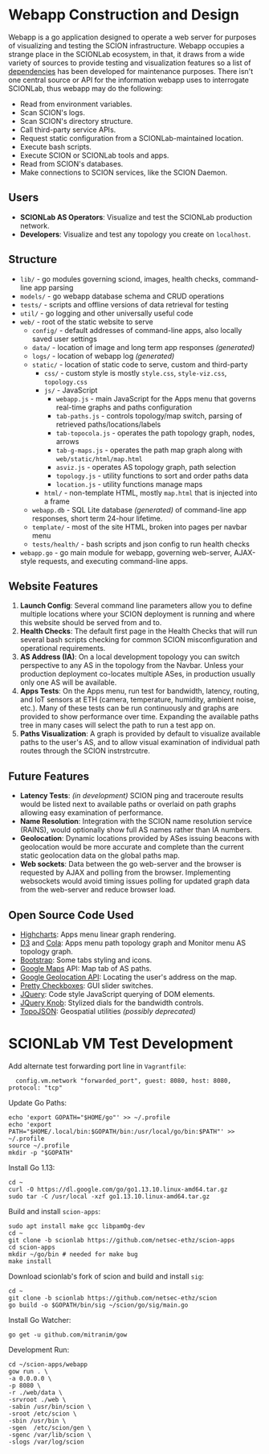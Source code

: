 # Webapp Construction and Design
Webapp is a go application designed to operate a web server for purposes of visualizing and testing the SCION infrastructure. Webapp occupies a strange place in the SCIONLab ecosystem, in that, it draws from a wide variety of sources to provide testing and visualization features so a list of [dependencies](dependencies.md) has been developed for maintenance purposes. There isn't one central source or API for the information webapp uses to interrogate SCIONLab, thus webapp may do the following:

* Read from environment variables.
* Scan SCION's logs.
* Scan SCION's directory structure.
* Call third-party service APIs.
* Request static configuration from a SCIONLab-maintained location.
* Execute bash scripts.
* Execute SCION or SCIONLab tools and apps.
* Read from SCION's databases.
* Make connections to SCION services, like the SCION Daemon.

## Users
* **SCIONLab AS Operators**: Visualize and test the SCIONLab production network.
* **Developers**: Visualize and test any topology you create on `localhost`.

## Structure
* `lib/` - go modules governing sciond, images, health checks, command-line app parsing
* `models/` - go webapp database schema and CRUD operations
* `tests/` - scripts and offline versions of data retrieval for testing
* `util/` - go logging and other universally useful code
* `web/` - root of the static website to serve
    * `config/` - default addresses of command-line apps, also locally saved user settings
    * `data/` - location of image and long term app responses *(generated)*
    * `logs/` - location of webapp log *(generated)*
    * `static/` - location of static code to serve, custom and third-party
        * `css/` - custom style is mostly `style.css`, `style-viz.css`, `topology.css`
        * `js/` - JavaScript
            * `webapp.js` - main JavaScript for the Apps menu that governs real-time graphs and paths configuration
            * `tab-paths.js` - controls topology/map switch, parsing of retrieved paths/locations/labels
            * `tab-topocola.js` - operates the path topology graph, nodes, arrows
            * `tab-g-maps.js` - operates the path map graph along with `web/static/html/map.html`
            * `asviz.js` - operates AS topology graph, path selection
            * `topology.js` - utility functions to sort and order paths data
            * `location.js` - utility functions manage maps
        * `html/` - non-template HTML, mostly `map.html` that is injected into a frame
    * `webapp.db` - SQL Lite database *(generated)* of command-line app responses, short term 24-hour lifetime.
    * `template/` - most of the site HTML, broken into pages per navbar menu
    * `tests/health/` - bash scripts and json config to run health checks
* `webapp.go` - go main module for webapp, governing web-server, AJAX-style requests, and executing command-line apps.

## Website Features
1. **Launch Config**: Several command line parameters allow you to define multiple locations where your SCION deployment is running and where this website should be served from and to.
1. **Health Checks**: The default first page in the Health Checks that will run several bash scripts checking for common SCION misconfiguration and operational requirements.
1. **AS Address (IA)**: On a local development topology you can switch perspective to any AS in the topology from the Navbar. Unless your production deployment co-locates multiple ASes, in production usually only one AS will be available.
1. **Apps Tests**: On the Apps menu, run test for bandwidth, latency, routing, and IoT sensors at ETH (camera, temperature, humidity, ambient noise, etc.). Many of these tests can be run continuously and graphs are provided to show performance over time. Expanding the available paths tree in many cases will select the path to run a test app on.
1. **Paths Visualization**: A graph is provided by default to visualize available paths to the user's AS, and to allow visual examination of individual path routes through the SCION instrstrcutre.

## Future Features
* **Latency Tests**: *(in development)* SCION ping and traceroute results would be listed next to available paths or overlaid on path graphs allowing easy examination of performance.
* **Name Resolution**: Integration with the SCION name resolution service (RAINS), would optionally show full AS names rather than IA numbers.
* **Geolocation**: Dynamic locations provided by ASes issuing beacons with geolocation would be more accurate and complete than the current static geolocation data on the global paths map.
* **Web sockets**: Data between the go web-server and the browser is requested by AJAX and polling from the browser. Implementing websockets would avoid timing issues polling for updated graph data from the web-server and reduce browser load.

## Open Source Code Used
* [Highcharts](https://www.highcharts.com/): Apps menu linear graph rendering.
* [D3](https://d3js.org/) and [Cola](https://ialab.it.monash.edu/webcola/): Apps menu path topology graph and Monitor menu AS topology graph.
* [Bootstrap](https://getbootstrap.com/): Some tabs styling and icons.
* [Google Maps](https://developers.google.com/maps/documentation) API: Map tab of AS paths.
* [Google Geolocation API](https://developers.google.com/maps/documentation/geolocation/): Locating the user's address on the map.
* [Pretty Checkboxes](https://lokesh-coder.github.io/pretty-checkbox/): GUI slider switches.
* [JQuery](https://jquery.com/): Code style JavaScript querying of DOM elements.
* [JQuery Knob](http://anthonyterrien.com/demo/knob/): Stylized dials for the bandwidth controls.
* [TopoJSON](https://github.com/topojson/topojson): Geospatial utilities *(possibly deprecated)*

# SCIONLab VM Test Development

Add alternate test forwarding port line in `Vagrantfile`:
```
  config.vm.network "forwarded_port", guest: 8080, host: 8080, protocol: "tcp"
```

Update Go Paths:
```shell
echo 'export GOPATH="$HOME/go"' >> ~/.profile
echo 'export PATH="$HOME/.local/bin:$GOPATH/bin:/usr/local/go/bin:$PATH"' >> ~/.profile
source ~/.profile
mkdir -p "$GOPATH"
```

Install Go 1.13:
```shell
cd ~
curl -O https://dl.google.com/go/go1.13.10.linux-amd64.tar.gz
sudo tar -C /usr/local -xzf go1.13.10.linux-amd64.tar.gz
```

Build and install `scion-apps`:
```shell
sudo apt install make gcc libpam0g-dev
cd ~
git clone -b scionlab https://github.com/netsec-ethz/scion-apps
cd scion-apps
mkdir ~/go/bin # needed for make bug
make install
```

Download scionlab's fork of scion and build and install `sig`:
```shell
cd ~
git clone -b scionlab https://github.com/netsec-ethz/scion
go build -o $GOPATH/bin/sig ~/scion/go/sig/main.go
```

Install Go Watcher:
```shell
go get -u github.com/mitranim/gow 
```

Development Run:
```shell
cd ~/scion-apps/webapp
gow run . \
-a 0.0.0.0 \
-p 8080 \
-r ./web/data \
-srvroot ./web \
-sabin /usr/bin/scion \
-sroot /etc/scion \
-sbin /usr/bin \
-sgen  /etc/scion/gen \
-sgenc /var/lib/scion \
-slogs /var/log/scion
```
